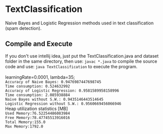 # TextClassification
Naive Bayes and Logistic Regression methods used in text classification (spam detection).
## Compile and Execute
If you don't use intellij idea, just put the TextClassification.java and dataset folder in the same directory, then use: 
 `javac *.java` 
 to compile the source code and use: 
 `java TextClassification`
 to execute the program.<br/>
 <br/>
  learningRate=0.0001, lambda=35;<br/>
  `Accuracy of Naive Bayes: 0.9476987447698745`<br/>
  `Time consumption: 0.524632992`<br/>
  `Accuracy of Logistic Regression: 0.9581589958158996`<br/>
  `Time consumption: 2.085938884`<br/>
  `Naive Bayes without S.W.: 0.9435146443514645`<br/>
  `Logistic Regression without S.W.: 0.9560669456066946`<br/>
  Heap utilization statistics [MB]<br/>
  `Used Memory:76.52254486083984`<br/>
  `Free Memory:78.47745513916016`<br/>
  `Total Memory:155.0`<br/>
  `Max Memory:1792.0`<br/>
